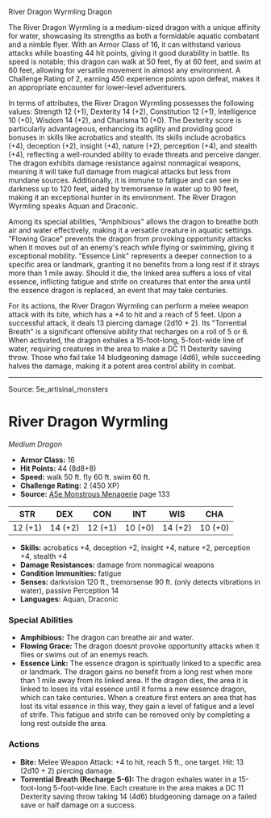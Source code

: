 <MonsterName/>River Dragon Wyrmling</MonsterName>
<CreatureType/>Dragon</CreatureType>

<summary>The River Dragon Wyrmling is a medium-sized dragon with a unique affinity for water, showcasing its strengths as both a formidable aquatic combatant and a nimble flyer. With an Armor Class of 16, it can withstand various attacks while boasting 44 hit points, giving it good durability in battle. Its speed is notable; this dragon can walk at 50 feet, fly at 60 feet, and swim at 60 feet, allowing for versatile movement in almost any environment. A Challenge Rating of 2, earning 450 experience points upon defeat, makes it an appropriate encounter for lower-level adventurers. </summary>

<detail>

In terms of attributes, the River Dragon Wyrmling possesses the following values: Strength 12 (+1), Dexterity 14 (+2), Constitution 12 (+1), Intelligence 10 (+0), Wisdom 14 (+2), and Charisma 10 (+0). The Dexterity score is particularly advantageous, enhancing its agility and providing good bonuses in skills like acrobatics and stealth. Its skills include acrobatics (+4), deception (+2), insight (+4), nature (+2), perception (+4), and stealth (+4), reflecting a well-rounded ability to evade threats and perceive danger. The dragon exhibits damage resistance against nonmagical weapons, meaning it will take full damage from magical attacks but less from mundane sources. Additionally, it is immune to fatigue and can see in darkness up to 120 feet, aided by tremorsense in water up to 90 feet, making it an exceptional hunter in its environment. The River Dragon Wyrmling speaks Aquan and Draconic.

Among its special abilities, "Amphibious" allows the dragon to breathe both air and water effectively, making it a versatile creature in aquatic settings. "Flowing Grace" prevents the dragon from provoking opportunity attacks when it moves out of an enemy's reach while flying or swimming, giving it exceptional mobility. "Essence Link" represents a deeper connection to a specific area or landmark, granting it no benefits from a long rest if it strays more than 1 mile away. Should it die, the linked area suffers a loss of vital essence, inflicting fatigue and strife on creatures that enter the area until the essence dragon is replaced, an event that may take centuries.

For its actions, the River Dragon Wyrmling can perform a melee weapon attack with its bite, which has a +4 to hit and a reach of 5 feet. Upon a successful attack, it deals 13 piercing damage (2d10 + 2). Its "Torrential Breath" is a significant offensive ability that recharges on a roll of 5 or 6. When activated, the dragon exhales a 15-foot-long, 5-foot-wide line of water, requiring creatures in the area to make a DC 11 Dexterity saving throw. Those who fail take 14 bludgeoning damage (4d6), while succeeding halves the damage, making it a potent area control ability in combat.</detail>



---

Source: 5e_artisinal_monsters

# River Dragon Wyrmling

*Medium* *Dragon*

- **Armor Class:** 16
- **Hit Points:** 44 (8d8+8)
- **Speed:** walk 50 ft. fly 60 ft. swim 60 ft.
- **Challenge Rating:** 2 (450 XP)
- **Source:** [A5e Monstrous Menagerie](https://enpublishingrpg.com/products/level-up-monstrous-menagerie-a5e) page 133

| STR | DEX | CON | INT | WIS | CHA |
| --- | --- | --- | --- | --- | --- |
| 12 (+1) | 14 (+2) | 12 (+1) | 10 (+0) | 14 (+2) | 10 (+0) |

- **Skills:** acrobatics +4, deception +2, insight +4, nature +2, perception +4, stealth +4
- **Damage Resistances:** damage from nonmagical weapons
- **Condition Immunities:** fatigue
- **Senses:** darkvision 120 ft., tremorsense 90 ft. (only detects vibrations in water), passive Perception 14
- **Languages:** Aquan, Draconic

### Special Abilities

- **Amphibious:** The dragon can breathe air and water.
- **Flowing Grace:** The dragon doesnt provoke opportunity attacks when it flies or swims out of an enemys reach.
- **Essence Link:** The essence dragon is spiritually linked to a specific area or landmark. The dragon gains no benefit from a long rest when more than 1 mile away from its linked area. If the dragon dies, the area it is linked to loses its vital essence until it forms a new essence dragon, which can take centuries. When a creature first enters an area that has lost its vital essence in this way, they gain a level of fatigue and a level of strife. This fatigue and strife can be removed only by completing a long rest outside the area.

### Actions

- **Bite:** Melee Weapon Attack: +4 to hit, reach 5 ft., one target. Hit: 13 (2d10 + 2) piercing damage.
- **Torrential Breath (Recharge 5-6):** The dragon exhales water in a 15-foot-long  5-foot-wide line. Each creature in the area makes a DC 11 Dexterity saving throw  taking 14 (4d6) bludgeoning damage on a failed save or half damage on a success.




